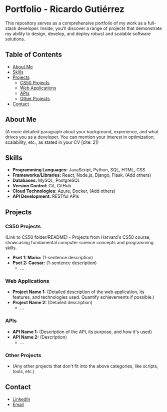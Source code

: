 # Portfolio - Ricardo Gutiérrez

This repository serves as a comprehensive portfolio of my work as a full-stack developer. Inside, you'll discover a range of projects that demonstrate my ability to design, develop, and deploy robust and scalable software solutions.

## Table of Contents

* [About Me](#about-me)
* [Skills](#skills)
* [Projects](#projects)
    * [CS50 Projects](#cs50-projects)
    * [Web Applications](#web-applications)
    * [APIs](#apis)
    * [Other Projects](#other-projects)
* [Contact](#contact)

## About Me

(A more detailed paragraph about your background, experience, and what drives you as a developer. You can mention your interest in optimization, scalability, etc., as stated in your CV [cite: 2])

## Skills

* **Programming Languages:** JavaScript, Python, SQL, HTML, CSS
* **Frameworks/Libraries:** React, Node.js, Django, Flask, (Add others)
* **Databases:** MySQL, PostgreSQL
* **Version Control:** Git, GitHub
* **Cloud Technologies:** Azure, Docker, (Add others)
* **API Development:** RESTful APIs

## Projects

### CS50 Projects

(Link to CS50 folder/README) - Projects from Harvard's CS50 course, showcasing fundamental computer science concepts and programming skills.

* **Pset 1: Mario:** (1-sentence description)
* **Pset 2: Caesar:** (1-sentence description)
    * ...

### Web Applications

* **Project Name 1:** (Detailed description of the web application, its features, and technologies used. Quantify achievements if possible.)
* **Project Name 2:** (Detailed description)
    * ...

### APIs

* **API Name 1:** (Description of the API, its purpose, and how it's used)
* **API Name 2:** (Description)
    * ...

### Other Projects

* (Any other projects that don't fit into the above categories, like scripts, tools, etc.)

## Contact

* [LinkedIn](https://linkedin.com/in/ricardo-gutierrez-dcc/)
* [Email](rgutierrez.a@hotmail.com)
